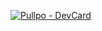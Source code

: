 [![Pullpo - DevCard](https://devcard.pullpo.io/api?user_id=cdlpmfu9g70s73ce0nf0&custom_title=jparra%20%40%20Peersyst%20Technology&custom_subtitle=Developer&show_icons=true&disable_animations=false&title_color=00779A&text_color=444&icon_color=004450&ring_color=9fbbd6&bg_color=ffffff00&image_url=https%3A%2F%2Fcdn-images.imagevenue.com%2F46%2F26%2Ff4%2FME16MJN1_o.png)](https://pullpo.io/products/devcard)
<!--
**JordiParraCrespo/JordiParraCrespo** is a ✨ _special_ ✨ repository because its `README.md` (this file) appears on your GitHub profile.

Here are some ideas to get you started:

- 🔭 I’m currently working on ...
- 🌱 I’m currently learning ...
- 👯 I’m looking to collaborate on ...
- 🤔 I’m looking for help with ...
- 💬 Ask me about ...
- 📫 How to reach me: ...
- 😄 Pronouns: ...
- ⚡ Fun fact: ...
-->
